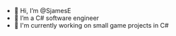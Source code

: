 - 👋 Hi, I’m @SjamesE
- 👀 I’m a C# software engineer 
- 🌱 I'm currently working on small game projects in C#

<!---
SjamesE/SjamesE is a ✨ special ✨ repository because its `README.md` (this file) appears on your GitHub profile.
You can click the Preview link to take a look at your changes.
--->
